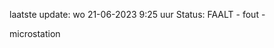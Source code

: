 laatste update: 
wo 21-06-2023  9:25   uur 
Status: FAALT - fout - 
<div class="service R">microstation</div>